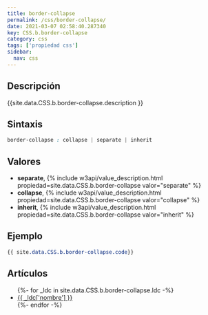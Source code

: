 ```yaml
---
title: border-collapse
permalink: /css/border-collapse/
date: 2021-03-07 02:58:40.287340
key: CSS.b.border-collapse
category: css
tags: ['propiedad css']
sidebar: 
  nav: css
---
```


## Descripción
{{site.data.CSS.b.border-collapse.description }}

## Sintaxis
~~~css
border-collapse : collapse | separate | inherit
~~~

## Valores
* **separate**,  {% include w3api/value_description.html propiedad=site.data.CSS.b.border-collapse valor="separate" %}
* **collapse**,  {% include w3api/value_description.html propiedad=site.data.CSS.b.border-collapse valor="collapse" %}
* **inherit**,  {% include w3api/value_description.html propiedad=site.data.CSS.b.border-collapse valor="inherit" %}

## Ejemplo
~~~css
{{ site.data.CSS.b.border-collapse.code}}
~~~

## Artículos
<ul>
{%- for _ldc in site.data.CSS.b.border-collapse.ldc -%}
   <li>
       <a href="{{_ldc['url'] }}">{{ _ldc['nombre'] }}</a>
   </li>
{%- endfor -%}
</ul>
